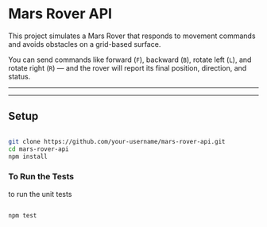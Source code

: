 # Mars Rover API

This project simulates a Mars Rover that responds to movement commands and avoids obstacles on a grid-based surface.

You can send commands like forward (`F`), backward (`B`), rotate left (`L`), and rotate right (`R`) 
— and the rover will report its final position, direction, and status.

---


---

## Setup

```bash

git clone https://github.com/your-username/mars-rover-api.git
cd mars-rover-api
npm install

```

### To Run the Tests

to run the unit tests

```bash

npm test

```





